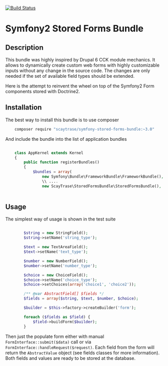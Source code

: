 [![Build Status](https://travis-ci.org/scaytrase/symfony-storable-forms.svg?branch=feature%2Foverhaul)](https://travis-ci.org/scaytrase/symfony-storable-forms)

# Symfony2 Stored Forms Bundle

## Description

This bundle was highly inspired by Drupal 6 CCK module mechanics. It allows to dynamically create custom web forms with 
highly customizable inputs without any change in the source code. The changes are only needed if the set of available 
field types should be extended.

Here is the attempt to reinvent the wheel on top of the Symfony2 Form components stored with Doctrine2.

## Installation

The best way to install this bundle is to use composer

```bash
    composer require "scaytrase/symfony-stored-forms-bundle:~3.0"
```

And include the bundle into the list of application bundles
 
```php

    class AppKernel extends Kernel
    {
        public function registerBundles()
        {
            $bundles = array(
                new Symfony\Bundle\FrameworkBundle\FrameworkBundle(),
                \\ ....
                new ScayTrase\StoredFormsBundle\StoredFormsBundle(),
    
```

## Usage

The simplest way of usage is shown in the test suite

```php

        $string = new StringField();
        $string->setName('string_type');

        $text = new TextAreaField();
        $text->setName('text_type');

        $number = new NumberField();
        $number->setName('number_type');

        $choice = new ChoiceField();
        $choice->setName('choice_type');
        $choice->setChoices(array('choice1', 'choice2'));

        /** @var AbstractField[] $fields */
        $fields = array($string, $text, $number, $choice);

        $builder = $this->factory->createBuilder('form');

        foreach ($fields as $field) {
            $field->buildForm($builder);
        }

```

Then just the populate form either with manual `FormInterface::submit($data)` call or via 
`FormInterface::handleRequest($request)`. Each field from the form will return the `AbstractValue` object (see fields 
classes for more information). Both fields and values are ready to be stored at the database. 
